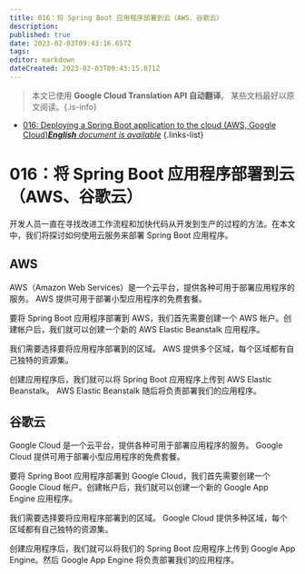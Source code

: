```yaml
---
title: 016：将 Spring Boot 应用程序部署到云（AWS、谷歌云）
description: 
published: true
date: 2023-02-03T09:43:16.657Z
tags: 
editor: markdown
dateCreated: 2023-02-03T09:43:15.071Z
---
```


> 本文已使用 **Google Cloud Translation API 自动翻译**。
某些文档最好以原文阅读。{.is-info}



- [016: Deploying a Spring Boot application to the cloud (AWS, Google Cloud)***English** document is available*](/en/Knowledge-base/Spring-Boot/Learning/016-deploying-a-spring-boot-application-to-the-cloud-aws-google-cloud)
{.links-list}


# 016：将 Spring Boot 应用程序部署到云（AWS、谷歌云）

开发人员一直在寻找改进工作流程和加快代码从开发到生产的过程的方法。在本文中，我们将探讨如何使用云服务来部署 Spring Boot 应用程序。

## AWS

AWS（Amazon Web Services）是一个云平台，提供各种可用于部署应用程序的服务。 AWS 提供可用于部署小型应用程序的免费套餐。

要将 Spring Boot 应用程序部署到 AWS，我们首先需要创建一个 AWS 帐户。创建帐户后，我们就可以创建一个新的 AWS Elastic Beanstalk 应用程序。

我们需要选择要将应用程序部署到的区域。 AWS 提供多个区域，每个区域都有自己独特的资源集。

创建应用程序后，我们就可以将 Spring Boot 应用程序上传到 AWS Elastic Beanstalk。 AWS Elastic Beanstalk 随后将负责部署我们的应用程序。

## 谷歌云

Google Cloud 是一个云平台，提供各种可用于部署应用程序的服务。 Google Cloud 提供可用于部署小型应用程序的免费套餐。

要将 Spring Boot 应用程序部署到 Google Cloud，我们首先需要创建一个 Google Cloud 帐户。创建帐户后，我们就可以创建一个新的 Google App Engine 应用程序。

我们需要选择要将应用程序部署到的区域。 Google Cloud 提供多种区域，每个区域都有自己独特的资源集。

创建应用程序后，我们就可以将我们的 Spring Boot 应用程序上传到 Google App Engine。然后 Google App Engine 将负责部署我们的应用程序。